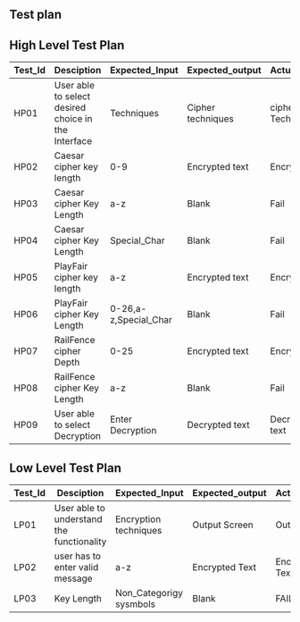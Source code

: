 
## Test plan

## High Level Test Plan

| Test_Id  |   Desciption                      |  Expected_Input | Expected_output  | Actual_Output | Type_of_Test |
| -------- |   ----------------------------    |  -------------- | ---------------  | ------------- | -------------|
| HP01     |  User able to select desired choice in the Interface  |  Techniques   | Cipher techniques | cipher Techniques| Requirement |
| HP02     | Caesar cipher key length  |  0-9   | Encrypted text | Encrypted text| Requirement |
| HP03     | Caesar cipher Key Length | a-z | Blank | Fail | Requirements |
| HP04     | Caesar cipher Key Length | Special_Char | Blank | Fail | Requirements |
| HP05     | PlayFair cipher key length  |  a-z   | Encrypted text | Encrypted text| Requirement |
| HP06    | PlayFair cipher Key Length | 0-26,a-z,Special_Char | Blank | Fail | Requirements |
| HP07     | RailFence cipher  Depth  |  0-25  | Encrypted text | Encrypted text| Requirement |
| HP08     | RailFence cipher Key Length | a-z | Blank | Fail | Requirements |
| HP09     | User able to select Decryption  |  Enter Decryption   | Decrypted text |Decrypted text| Requirement |
## Low Level Test Plan

| Test_Id  |   Desciption                              |  Expected_Input | Expected_output      | Actual_Output | Type_of_Test |
| -------- |   --------------                          |  -------------- | ---------------      | ------------- | -------------|
| LP01     |   User able to understand the functionality     |  Encryption techniques    | Output Screen |Output Screen          | Requrirement |
| LP02     |   user has to enter valid message             |  a-z   |Encrypted Text             | Encrypted Text          | Requrirement |
| LP03     | Key Length                                | Non_Categorigy sysmbols                | Blank |FAIL            | Requirements |

